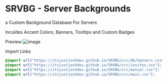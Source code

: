 # SRVBG - Server Backgrounds
a Custom Background Database For Servers

Inculdes Accent Colors, Banners, Tooltips and Custom Badges

Preview
![image](https://user-images.githubusercontent.com/68560159/156074983-60a9e3e7-4092-475e-a25f-c23765b8dc88.png)

Import Links
```css
@import url("https://itsjustjoshdev.github.io/SRVBG/src/db/banners.css");
@import url("https://itsjustjoshdev.github.io/SRVBG/src/invites.css");
@import url("https://itsjustjoshdev.github.io/SRVBG/src/mutual.css");
@import url("https://itsjustjoshdev.github.io/SRVBG/src/main.css");
```
